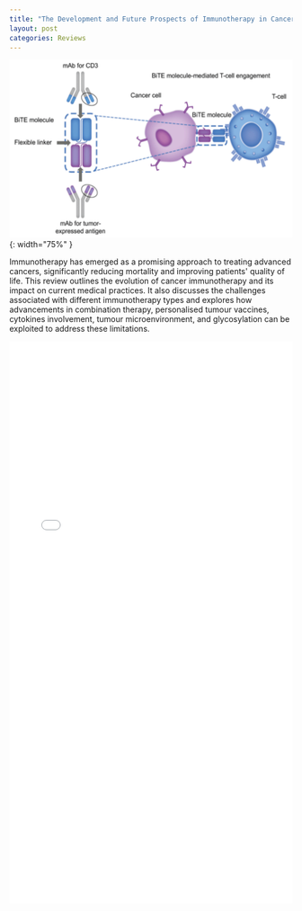 ```yaml
---
title: "The Development and Future Prospects of Immunotherapy in Cancer Treatment"
layout: post
categories: Reviews
---
```


![Immunotherapy Project Cover](/assets/img/reviews/immunotherapy/cover.png){: width="75%" }

Immunotherapy has emerged as a promising approach to treating advanced cancers, significantly reducing mortality and improving patients' quality of life. This review outlines the evolution of cancer immunotherapy and its impact on current medical practices. It also discusses the challenges associated with different immunotherapy types and explores how advancements in combination therapy, personalised tumour vaccines, cytokines involvement, tumour microenvironment, and glycosylation can be exploited to address these limitations.


<div style="width: 100%; display: flex; justify-content: center;"> 
  <embed src="/assets/docs/reviews/immunotherapy/The Development and Future Prospects of Immunotherapy in Cancer Treatment.pdf" width="100%" height="1000px" type="application/pdf">
</div>
